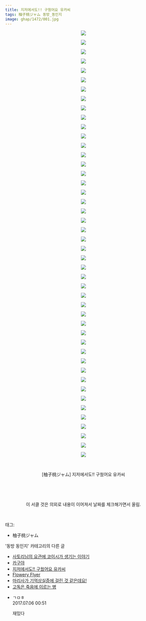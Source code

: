 ```yaml
---
title: 지저에서도!! 구웠어요 유카씨
tags: 柚子桃ジャム 동방_동인지
image: ghap/1472/001.jpg
---
```

<div class="article">
<p style="text-align: center; clear: none; float: none;"><img src="{{ site.nasurl }}/ghap/1472/001.jpg"/></p>
<p style="text-align: center; clear: none; float: none;"><img src="{{ site.nasurl }}/ghap/1472/002.jpg"/></p>
<p style="text-align: center; clear: none; float: none;"><img src="{{ site.nasurl }}/ghap/1472/003.jpg"/></p>
<p style="text-align: center; clear: none; float: none;"><img src="{{ site.nasurl }}/ghap/1472/004.jpg"/></p>
<p style="text-align: center; clear: none; float: none;"><img src="{{ site.nasurl }}/ghap/1472/005.jpg"/></p>
<p style="text-align: center; clear: none; float: none;"><img src="{{ site.nasurl }}/ghap/1472/006.jpg"/></p>
<p style="text-align: center; clear: none; float: none;"><img src="{{ site.nasurl }}/ghap/1472/007.jpg"/></p>
<p style="text-align: center; clear: none; float: none;"><img src="{{ site.nasurl }}/ghap/1472/008.jpg"/></p>
<p style="text-align: center; clear: none; float: none;"><img src="{{ site.nasurl }}/ghap/1472/009.jpg"/></p>
<p style="text-align: center; clear: none; float: none;"><img src="{{ site.nasurl }}/ghap/1472/010.jpg"/></p>
<p style="text-align: center; clear: none; float: none;"><img src="{{ site.nasurl }}/ghap/1472/011.jpg"/></p>
<p style="text-align: center; clear: none; float: none;"><img src="{{ site.nasurl }}/ghap/1472/012.jpg"/></p>
<p style="text-align: center; clear: none; float: none;"><img src="{{ site.nasurl }}/ghap/1472/013.jpg"/></p>
<p style="text-align: center; clear: none; float: none;"><img src="{{ site.nasurl }}/ghap/1472/014.jpg"/></p>
<p style="text-align: center; clear: none; float: none;"><img src="{{ site.nasurl }}/ghap/1472/015.jpg"/></p>
<p style="text-align: center; clear: none; float: none;"><img src="{{ site.nasurl }}/ghap/1472/016.jpg"/></p>
<p style="text-align: center; clear: none; float: none;"><img src="{{ site.nasurl }}/ghap/1472/017.jpg"/></p>
<p style="text-align: center; clear: none; float: none;"><img src="{{ site.nasurl }}/ghap/1472/018.jpg"/></p>
<p style="text-align: center; clear: none; float: none;"><img src="{{ site.nasurl }}/ghap/1472/019.jpg"/></p>
<p style="text-align: center; clear: none; float: none;"><img src="{{ site.nasurl }}/ghap/1472/020.jpg"/></p>
<p style="text-align: center; clear: none; float: none;"><img src="{{ site.nasurl }}/ghap/1472/021.jpg"/></p>
<p style="text-align: center; clear: none; float: none;"><img src="{{ site.nasurl }}/ghap/1472/022.jpg"/></p>
<p style="text-align: center; clear: none; float: none;"><img src="{{ site.nasurl }}/ghap/1472/023.jpg"/></p>
<p style="text-align: center; clear: none; float: none;"><img src="{{ site.nasurl }}/ghap/1472/024.jpg"/></p>
<p style="text-align: center; clear: none; float: none;"><img src="{{ site.nasurl }}/ghap/1472/025.jpg"/></p>
<p style="text-align: center; clear: none; float: none;"><img src="{{ site.nasurl }}/ghap/1472/026.jpg"/></p>
<p style="text-align: center; clear: none; float: none;"><img src="{{ site.nasurl }}/ghap/1472/027.jpg"/></p>
<p style="text-align: center; clear: none; float: none;"><img src="{{ site.nasurl }}/ghap/1472/028.jpg"/></p>
<p style="text-align: center; clear: none; float: none;"><img src="{{ site.nasurl }}/ghap/1472/029.jpg"/></p>
<p style="text-align: center; clear: none; float: none;"><img src="{{ site.nasurl }}/ghap/1472/030.jpg"/></p>
<p style="text-align: center; clear: none; float: none;"><img src="{{ site.nasurl }}/ghap/1472/031.jpg"/></p>
<p style="text-align: center; clear: none; float: none;"><img src="{{ site.nasurl }}/ghap/1472/032.jpg"/></p>
<p style="text-align: center; clear: none; float: none;"><img src="{{ site.nasurl }}/ghap/1472/033.jpg"/></p>
<p style="text-align: center; clear: none; float: none;"><img src="{{ site.nasurl }}/ghap/1472/034.jpg"/></p>
<p style="text-align: center; clear: none; float: none;"><img src="{{ site.nasurl }}/ghap/1472/035.jpg"/></p>
<p style="text-align: center; clear: none; float: none;"><img src="{{ site.nasurl }}/ghap/1472/036.jpg"/></p>
<p style="text-align: center; clear: none; float: none;"><img src="{{ site.nasurl }}/ghap/1472/037.jpg"/></p>
<p style="text-align: center; clear: none; float: none;"><img src="{{ site.nasurl }}/ghap/1472/038.jpg"/></p>
<p style="text-align: center; clear: none; float: none;"><img src="{{ site.nasurl }}/ghap/1472/039.jpg"/></p>
<p style="text-align: center; clear: none; float: none;"><img src="{{ site.nasurl }}/ghap/1472/040.jpg"/></p>
<p style="text-align: center; clear: none; float: none;"><img src="{{ site.nasurl }}/ghap/1472/041.jpg"/></p>
<p style="text-align: center; clear: none; float: none;"><img src="{{ site.nasurl }}/ghap/1472/042.jpg"/></p>
<p style="text-align: center; clear: none; float: none;"><img src="{{ site.nasurl }}/ghap/1472/043.jpg"/></p>
<p style="text-align: center; clear: none; float: none;"><img src="{{ site.nasurl }}/ghap/1472/044.jpg"/></p>
<p style="text-align: center; clear: none; float: none;"><img src="{{ site.nasurl }}/ghap/1472/045.jpg"/></p>
<p style="text-align: center; clear: none; float: none;"><img src="{{ site.nasurl }}/ghap/1472/046.jpg"/></p>
<p style="text-align: center; clear: none; float: none;"><br/></p>
<p style="text-align: center; clear: none; float: none;">[柚子桃ジャム] 지저에서도!! 구웠어요 유카씨</p>
<p style="text-align: center; clear: none; float: none;"><br/></p>
<p style="text-align: center; clear: none; float: none;"><br/></p>
<p style="text-align: center; clear: none; float: none;">이 서클 것은 의외로 내용이 이어져서 날짜를 체크해가면서 올림.</p>
<p><br/></p>
</div><div class="tagTrail">
<p>태그: </p>
<ul>
<li>柚子桃ジャム</li>
</ul>
</div><div class="another">
<p>'동방 동인지' 카테고리의 다른 글</p>
<ul>
<li><a href="/2016-08-10-ghap_1475">사토리님의 요관에 코이시가 생기는 이야기</a></li>
<li><a href="/2016-08-10-ghap_1473">카구야</a></li>
<li><a href="/2016-08-10-ghap_1472">지저에서도!! 구웠어요 유카씨</a></li>
<li><a href="/2016-08-10-ghap_1471">Flowery Flyer</a></li>
<li><a href="/2016-08-10-ghap_1470">마리사가 기억상실증에 걸린 것 같은데요!</a></li>
<li><a href="/2016-08-10-ghap_1469">고독은 죽음에 이르는 병</a></li>
</ul>
</div><div class="cb_module cb_fluid">
<div class="cb_wrt cb_profile">
<div class="comment">
<ul>
<li class="cb_thumb_off" id="comment15030101">
<div class="cb_comment_area">
<div class="cb_info_area">
<div class="cb_section">
<span class="cb_nick_name">ㄱㅁㅎ</span>
</div>
<div class="cb_section">
<span class="cb_date">2017.07.06 00:51 </span>
</div>
</div>
<div class="cb_dsc_comment">
<p class="cb_dsc">
											재밌다
										</p>
</div>
</div></li>
</ul>
</div>
</div><!-- commentList close -->
</div>